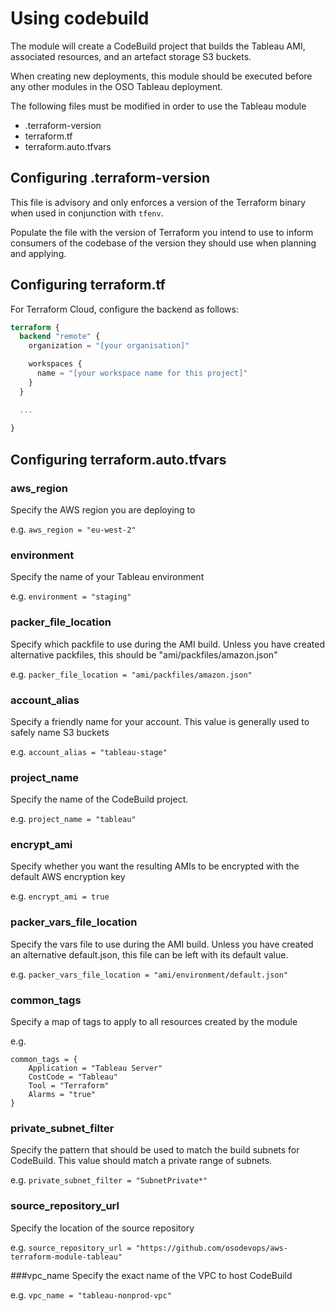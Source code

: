 # Using codebuild
The module will create a CodeBuild project that builds the Tableau AMI, associated resources, and an artefact storage S3 buckets.

When creating new deployments, this module should be executed before any other modules in the OSO Tableau deployment.

The following files must be modified in order to use the Tableau module
- .terraform-version
- terraform.tf
- terraform.auto.tfvars

## Configuring .terraform-version
This file is advisory and only enforces a version of the Terraform binary when used in conjunction with `tfenv`.

Populate the file with the version of Terraform you intend to use to inform consumers of the codebase of the version they should use when planning and applying.

## Configuring terraform.tf
For Terraform Cloud, configure the backend as follows:
```terraform
terraform {
  backend "remote" {
    organization = "[your organisation]"

    workspaces {
      name = "[your workspace name for this project]"
    }
  }

  ...
  
}
```

## Configuring terraform.auto.tfvars

### aws_region
Specify the AWS region you are deploying to

e.g. `aws_region = "eu-west-2"`

### environment
Specify the name of your Tableau environment

e.g. `environment = "staging"`

### packer_file_location
Specify which packfile to use during the AMI build. Unless you have created alternative packfiles, this should be "ami/packfiles/amazon.json"

e.g. `packer_file_location = "ami/packfiles/amazon.json"`

###  account_alias
Specify a friendly name for your account. This value is generally used to safely name S3 buckets

e.g. `account_alias = "tableau-stage"`

### project_name
Specify the name of the CodeBuild project.

e.g. `project_name = "tableau"`

### encrypt_ami
Specify whether you want the resulting AMIs to be encrypted with the default AWS encryption key

e.g. `encrypt_ami = true`

### packer_vars_file_location
Specify the vars file to use during the AMI build. Unless you have created an alternative default.json, this file can be left with its default value.

e.g. `packer_vars_file_location = "ami/environment/default.json"`

### common_tags
Specify a map of tags to apply to all resources created by the module

e.g.
```
common_tags = {
    Application = "Tableau Server"
    CostCode = "Tableau"
    Tool = "Terraform"
    Alarms = "true"
}
```

### private_subnet_filter
Specify the pattern that should be used to match the build subnets for CodeBuild. This value should match a private range of subnets.

e.g. `private_subnet_filter = "SubnetPrivate*"`

### source_repository_url
Specify the location of the source repository

e.g. `source_repository_url = "https://github.com/osodevops/aws-terraform-module-tableau"`

###vpc_name
Specify the exact name of the VPC to host CodeBuild

e.g. `vpc_name = "tableau-nonprod-vpc"`
